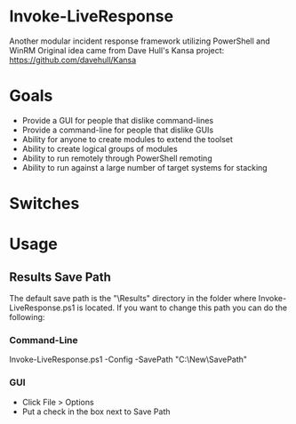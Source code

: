 # Invoke-LiveResponse
Another modular incident response framework utilizing PowerShell and WinRM
Original idea came from Dave Hull's Kansa project:  https://github.com/davehull/Kansa

# Goals
* Provide a GUI for people that dislike command-lines
* Provide a command-line for people that dislike GUIs
* Ability for anyone to create modules to extend the toolset
* Ability to create logical groups of modules
* Ability to run remotely through PowerShell remoting
* Ability to run against a large number of target systems for stacking

# Switches

# Usage

## Results Save Path
The default save path is the "\Results" directory in the folder where Invoke-LiveResponse.ps1 is located. If you want to change this path you can do the following:

### Command-Line
Invoke-LiveResponse.ps1 -Config -SavePath "C:\New\SavePath"

### GUI
* Click File > Options
* Put a check in the box next to Save Path
